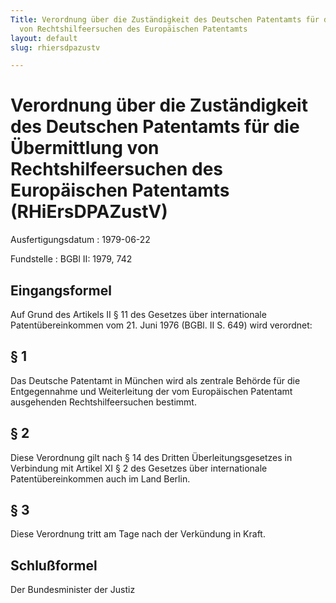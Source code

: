 ```yaml
---
Title: Verordnung über die Zuständigkeit des Deutschen Patentamts für die Übermittlung
  von Rechtshilfeersuchen des Europäischen Patentamts
layout: default
slug: rhiersdpazustv

---
```


# Verordnung über die Zuständigkeit des Deutschen Patentamts für die Übermittlung von Rechtshilfeersuchen des Europäischen Patentamts (RHiErsDPAZustV)

Ausfertigungsdatum
:   1979-06-22

Fundstelle
:   BGBl II: 1979, 742



## Eingangsformel

Auf Grund des Artikels II § 11 des Gesetzes über internationale
Patentübereinkommen vom 21. Juni 1976 (BGBl. II S. 649) wird
verordnet:


## § 1

Das Deutsche Patentamt in München wird als zentrale Behörde für die
Entgegennahme und Weiterleitung der vom Europäischen Patentamt
ausgehenden Rechtshilfeersuchen bestimmt.


## § 2

Diese Verordnung gilt nach § 14 des Dritten Überleitungsgesetzes in
Verbindung mit Artikel XI § 2 des Gesetzes über internationale
Patentübereinkommen auch im Land Berlin.


## § 3

Diese Verordnung tritt am Tage nach der Verkündung in Kraft.


## Schlußformel

Der Bundesminister der Justiz

